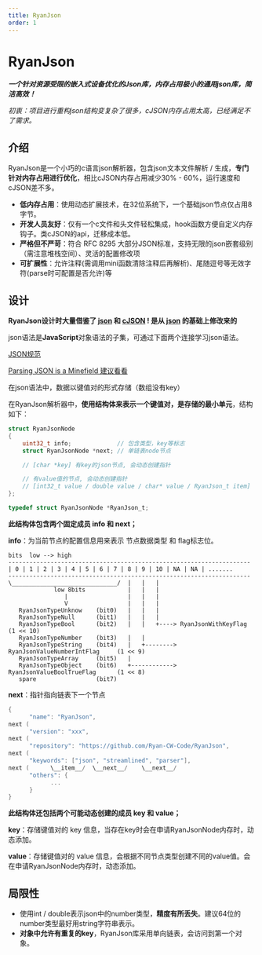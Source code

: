 ```yaml
---
title: RyanJson
order: 1
---
```


# RyanJson

**_一个针对资源受限的嵌入式设备优化的Json库，内存占用极小的通用json库，简洁高效！_**

_初衷：项目进行重构json结构变复杂了很多，cJSON内存占用太高，已经满足不了需求。_

## 介绍

RyanJson是一个小巧的c语言json解析器，包含json文本文件解析 / 生成，**专门针对内存占用进行优化**，相比cJSON内存占用减少30% - 60%，运行速度和cJSON差不多。

- **低内存占用**：使用动态扩展技术，在32位系统下，一个基础json节点仅占用8字节。
- **开发人员友好**：仅有一个c文件和头文件轻松集成，hook函数方便自定义内存钩子。类cJSON的api，迁移成本低。
- **严格但不严苛**：符合 RFC 8295 大部分JSON标准，支持无限的json嵌套级别（需注意堆栈空间）、灵活的配置修改项
- **可扩展性**：允许注释(需调用mini函数清除注释后再解析)、尾随逗号等无效字符(parse时可配置是否允许)等

## 设计

**RyanJson设计时大量借鉴了 [json](https://api.gitee.com/Lamdonn/json) 和 [cJSON](https://github.com/DaveGamble/cJSON) ! 是从 [json](https://api.gitee.com/Lamdonn/json) 的基础上修改来的**

json语法是**JavaScript**对象语法的子集，可通过下面两个连接学习json语法。

[JSON规范](https://www.json.org/json-en.html)

[Parsing JSON is a Minefield 建议看看](https://seriot.ch/projects/parsing_json.html)

在json语法中，数据以键值对的形式存储（数组没有key）

在RyanJson解析器中，**使用结构体来表示一个键值对，是存储的最小单元**，结构如下：

```c
struct RyanJsonNode
{
    uint32_t info;             // 包含类型，key等标志
    struct RyanJsonNode *next; // 单链表node节点

    // [char *key] 有key的json节点, 会动态创建指针

    // 有value值的节点, 会动态创建指针
    // [int32_t value / double value / char* value / RyanJson_t item]
};

typedef struct RyanJsonNode *RyanJson_t;
```

**此结构体包含两个固定成员 info 和 next；**

**info**：为当前节点的配置信息用来表示 节点数据类型 和 flag标志位。

```
bits  low --> high
---------------------------------------------------------------------
| 0 | 1 | 2 | 3 | 4 | 5 | 6 | 7 | 8 | 9 | 10 | NA | NA | .......
---------------------------------------------------------------------
\______________________________/  |   |   |
             low 8bits            |   |   |
                |                 |   |   |
                V                 |   |   |
   RyanJsonTypeUnknow    (bit0)   |   |   |
   RyanJsonTypeNull      (bit1)   |   |   |
   RyanJsonTypeBool      (bit2)   |   |   +----> RyanJsonWithKeyFlag			(1 << 10)
   RyanJsonTypeNumber    (bit3)   |   |
   RyanJsonTypeString    (bit4)   |   +--------> RyanJsonValueNumberIntFlag		(1 << 9)
   RyanJsonTypeArray     (bit5)   |
   RyanJsonTypeObject    (bit6)   +------------> RyanJsonValueBoolTrueFlag 		(1 << 8)
   spare				 (bit7)
```

**next**：指针指向链表下一个节点

```c
{
	  "name": "RyanJson",
next (
	  "version": "xxx",
next (
	  "repository": "https://github.com/Ryan-CW-Code/RyanJson",
next (
	  "keywords": ["json", "streamlined", "parser"],
next (      \__item__/  \__next__/    \__next__/
	  "others": {
		    ...
	  }
}
```

**此结构体还包括两个可能动态创建的成员 key 和 value；**

**key**：存储键值对的 key 信息，当存在key时会在申请RyanJsonNode内存时，动态添加。

**value**：存储键值对的 value 信息，会根据不同节点类型创建不同的value值。会在申请RyanJsonNode内存时，动态添加。

## 局限性

- 使用int / double表示json中的number类型，**精度有所丢失**。建议64位的number类型最好用string字符串表示。
- **对象中允许有重复的key**，RyanJson库采用单向链表，会访问到第一个对象。

<br/>
